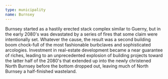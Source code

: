 ```yaml
---
type: municipality
name: Burnsey
---
```


Burnsey started as a hastily erected stack complex similar to Guerny, but in the early 2080's was devastated by a series of fires that some claim were intentionally set. Whatever the cause, the result was a second building boom chock-full of the most fashionable burbclaves and sophisticated arcologies. Investment in real-estate development became a near guarantee of riches, leading to an unprecedented explosion of building projects toward the latter half of the 2080's that extended up into the newly christened North Burnsey before the bottom dropped out, leaving much of North Burnsey a half-finished wasteland.